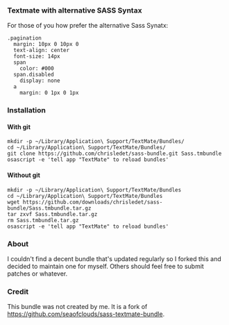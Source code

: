 ### Textmate with alternative SASS Syntax

For those of you how prefer the alternative Sass Synatx:

    .pagination
      margin: 10px 0 10px 0
      text-align: center
      font-size: 14px
      span
        color: #000
      span.disabled
        display: none
      a 
        margin: 0 1px 0 1px

### Installation

#### With git

    mkdir -p ~/Library/Application\ Support/TextMate/Bundles/
    cd ~/Library/Application\ Support/TextMate/Bundles/
    git clone https://github.com/chrisledet/sass-bundle.git Sass.tmbundle
    osascript -e 'tell app "TextMate" to reload bundles'

#### Without git
    mkdir -p ~/Library/Application\ Support/TextMate/Bundles
    cd ~/Library/Application\ Support/TextMate/Bundles
    wget https://github.com/downloads/chrisledet/sass-bundle/Sass.tmbundle.tar.gz
    tar zxvf Sass.tmbundle.tar.gz
    rm Sass.tmbundle.tar.gz
    osascript -e 'tell app "TextMate" to reload bundles'

### About
I couldn't find a decent bundle that's updated regularly so I forked this and decided to 
maintain one for myself. Others should feel free to submit patches or whatever.

### Credit
This bundle was not created by me. It is a fork of <https://github.com/seaofclouds/sass-textmate-bundle>.
